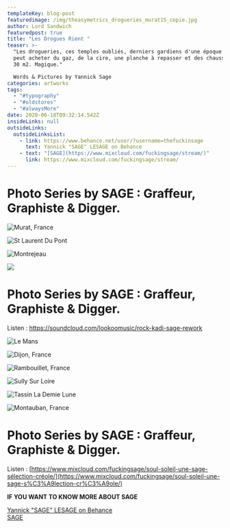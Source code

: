 ```yaml
---
templateKey: blog-post
featuredimage: /img/theasymetrics_drogueries_murat15_copie.jpg
author: Lord Sandwich
featuredpost: true
title: "Les Drogues Rient "
teaser: >-
  "Les drogueries, ces temples oubliés, derniers gardiens d'une époque où l'on
  peut acheter du gaz, de la cire, une planche à repasser et des chaussures dans
  30 m2. Magique." 

  Words & Pictures by Yannick Sage
categories: artworks
tags:
  - "#typography"
  - "#oldstores"
  - "#alwaysMore"
date: 2020-06-18T09:32:14.542Z
insideLinks: null
outsideLinks:
  outsideLinksList:
    - link: https://www.behance.net/user/?username=thefuckinsage
      text: Yannick "SAGE" LESAGE on Behance
    - text: "[SAGE](https://www.mixcloud.com/fuckingsage/stream/)"
      link: https://www.mixcloud.com/fuckingsage/stream/
---
```

# Photo Series by SAGE : Graffeur, Graphiste & Digger.

![Murat, France](/img/theasymetrics_drogueries_murat15_copie.jpg "Photo by Yannick Sage")

![St Laurent Du Pont](/img/theasymetrics_stlaurentdupont_droguerie_copie.png "Photo by Yannick Sage")

![Montrejeau](/img/theasymetrics_montrejeau_droguerie.png "Photo by Yannick Sage")

![](/img/droguerie_ruedelancry_theasymetrics_copie.png)



# Photo Series by SAGE : Graffeur, Graphiste & Digger.

Listen : <https://soundcloud.com/lookoomusic/rock-kadi-sage-rework>

![Le Mans](/img/theasymetrics_droguerie_lemans72_copie.png "Photo by Yannick Lesage")

![Dijon, France](/img/dijon-21-copie.png "Photo by Yannick Sage")

![Rambouillet, France](/img/theasymetrics_droguerie_rambouillet_copie.png "photo by Yannick Sage")

![Sully Sur Loire ](/img/theasymetrics_droguerie_sullysurlooire72_copie.png "Photo By Yannick Sage")

![Tassin La Demie Lune](/img/theasymetrics_drogueries_tassinlademielune_copie.png "Photo by Yannick Sage")

![Montauban, France](/img/theasymetrics_droguerie_montauban_copie.png "Photo by Yannick Sage")



# Photo Series by SAGE : Graffeur, Graphiste & Digger.



Listen : [https://www.mixcloud.com/fuckingsage/soul-soleil-une-sage-sélection-créole/](https://www.mixcloud.com/fuckingsage/soul-soleil-une-sage-s%C3%A9lection-cr%C3%A9ole/)



 **IF YOU WANT TO KNOW MORE ABOUT SAGE**

[Yannick "SAGE" LESAGE on Behance](https://www.behance.net/user/?username=thefuckinsage)\
[SAGE](https://www.mixcloud.com/fuckingsage/stream/)